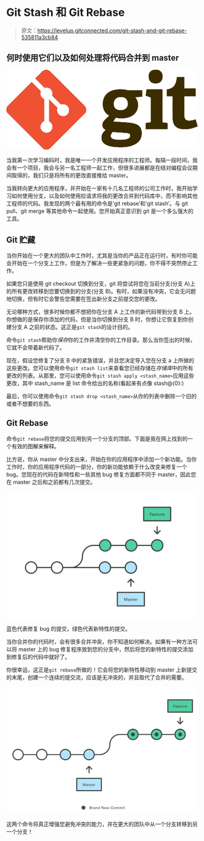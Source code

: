 # Git Stash 和 Git Rebase

> 原文：<https://levelup.gitconnected.com/git-stash-and-git-rebase-535811a3cb84>

## 何时使用它们以及如何处理将代码合并到 master

![](img/f5869f729b60d6d3e7bf9c0ab39d7eb3.png)

当我第一次学习编码时，我是唯一一个开发应用程序的工程师。每隔一段时间，我会有一个项目，我会与另一名工程师一起工作，但很多进展都是在结对编程会议期间取得的，我们只是将所有的更改直接推给 master。

当我转向更大的应用程序，并开始在一家有十几名工程师的公司工作时，我开始学习如何使用分支，以及如何使用拉请求将我的更改合并到代码库中，而不影响其他工程师的代码。我发现的两个最有用的命令是‘git rebase’和‘git stash’。与 git pull、git merge 等其他命令一起使用。您开始真正意识到 git 是一个多么强大的工具。

## Git 贮藏

当你开始在一个更大的团队中工作时，尤其是当你的产品正在运行时，有时你可能会开始在一个分支上工作，但是为了解决一些更紧急的问题，你不得不突然停止工作。

如果您只是使用 git checkout 切换到分支，git 将尝试将您在当前分支(分支 A)上的所有更改转移到您要切换到的分支(分支 B)。有时，如果没有冲突，它会无问题地切换，但有时它会警告您需要在签出新分支之前提交您的更改。

无论哪种方式，很多时候你都不想把你在分支 A 上工作的新代码带到分支 B 上。你想做的是保存你添加的代码，但是当你切换到分支 B 时，你想让它恢复到你创建分支 A 之前的状态。这正是`git stash`的设计目的。

命令`git stash`帮助你*保存*你的工作并清空你的工作目录。那么当你签出的时候，它就不会带着新代码了。

现在，假设您修复了分支 B 中的紧急错误，并且您决定导入您在分支 a 上所做的这些更改。您可以使用命令`git stash list`来查看您已经存储在*存储库*中的所有更改的列表。从那里，您可以使用命令`git stash apply <stash_name>`应用这些更改，其中 stash_name 是 list 命令给出的名称(看起来有点像 stash@{0}:)

最后，你可以使用命令`git stash drop <stash_name>`从你的列表中删除一个旧的或者不想要的东西。

## Git Rebase

命令`git rebase`将您的提交应用到另一个分支的顶部。下面是我在网上找到的一个有效的图解来解释。

比方说，你从 master 中分支出来，开始在你的应用程序中添加一个新功能。当你工作时，你的应用程序代码的一部分，你的新功能依赖于什么改变来修复一个 bug。您现在的代码在新特性和一些其他 bug 修复方面都不同于 master，因此您在 master 之后和之前都有几次提交。

![](img/7240d4ce197665e911ce0f87cc7520d7.png)

蓝色代表修复 bug 的提交，绿色代表新特性的提交。

当你合并你的代码时，会有很多合并冲突，你不知道如何解决。如果有一种方法可以将 master 上的 bug 修复程序放到您的分支中，然后将您的新特性的提交添加到修复后的代码中就好了。

你很幸运，这正是`git rebase`所做的！它会将您的新特性移动到 master 上新提交的末尾，创建一个连续的提交流，应该是无冲突的，并且取代了合并的需要。

![](img/9950c2a4905d6bf3326250d29ea7f83c.png)

这两个命令将真正增强您避免冲突的能力，并在更大的团队中从一个分支转移到另一个分支！
